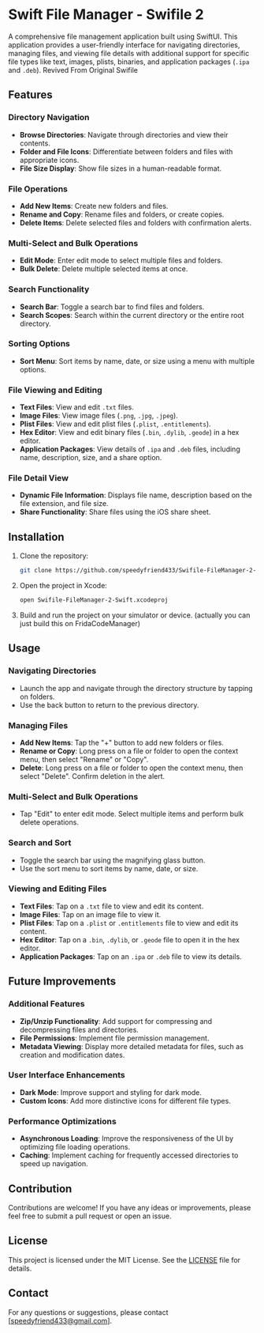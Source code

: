 # Swift File Manager - Swifile 2

A comprehensive file management application built using SwiftUI. This application provides a user-friendly interface for navigating directories, managing files, and viewing file details with additional support for specific file types like text, images, plists, binaries, and application packages (`.ipa` and `.deb`).
Revived From Original Swifile

## Features

### Directory Navigation
- **Browse Directories**: Navigate through directories and view their contents.
- **Folder and File Icons**: Differentiate between folders and files with appropriate icons.
- **File Size Display**: Show file sizes in a human-readable format.

### File Operations
- **Add New Items**: Create new folders and files.
- **Rename and Copy**: Rename files and folders, or create copies.
- **Delete Items**: Delete selected files and folders with confirmation alerts.

### Multi-Select and Bulk Operations
- **Edit Mode**: Enter edit mode to select multiple files and folders.
- **Bulk Delete**: Delete multiple selected items at once.

### Search Functionality
- **Search Bar**: Toggle a search bar to find files and folders.
- **Search Scopes**: Search within the current directory or the entire root directory.

### Sorting Options
- **Sort Menu**: Sort items by name, date, or size using a menu with multiple options.

### File Viewing and Editing
- **Text Files**: View and edit `.txt` files.
- **Image Files**: View image files (`.png`, `.jpg`, `.jpeg`).
- **Plist Files**: View and edit plist files (`.plist`, `.entitlements`).
- **Hex Editor**: View and edit binary files (`.bin`, `.dylib`, `.geode`) in a hex editor.
- **Application Packages**: View details of `.ipa` and `.deb` files, including name, description, size, and a share option.

### File Detail View
- **Dynamic File Information**: Displays file name, description based on the file extension, and file size.
- **Share Functionality**: Share files using the iOS share sheet.

## Installation

1. Clone the repository:
    ```sh
    git clone https://github.com/speedyfriend433/Swifile-FileManager-2-Swift.git
    ```
2. Open the project in Xcode:
    ```sh
    open Swifile-FileManager-2-Swift.xcodeproj
    ```
3. Build and run the project on your simulator or device. (actually you can just build this on FridaCodeManager)

## Usage

### Navigating Directories
- Launch the app and navigate through the directory structure by tapping on folders.
- Use the back button to return to the previous directory.

### Managing Files
- **Add New Items**: Tap the "+" button to add new folders or files.
- **Rename or Copy**: Long press on a file or folder to open the context menu, then select "Rename" or "Copy".
- **Delete**: Long press on a file or folder to open the context menu, then select "Delete". Confirm deletion in the alert.

### Multi-Select and Bulk Operations
- Tap "Edit" to enter edit mode. Select multiple items and perform bulk delete operations.

### Search and Sort
- Toggle the search bar using the magnifying glass button.
- Use the sort menu to sort items by name, date, or size.

### Viewing and Editing Files
- **Text Files**: Tap on a `.txt` file to view and edit its content.
- **Image Files**: Tap on an image file to view it.
- **Plist Files**: Tap on a `.plist` or `.entitlements` file to view and edit its content.
- **Hex Editor**: Tap on a `.bin`, `.dylib`, or `.geode` file to open it in the hex editor.
- **Application Packages**: Tap on an `.ipa` or `.deb` file to view its details.

## Future Improvements

### Additional Features
- **Zip/Unzip Functionality**: Add support for compressing and decompressing files and directories.
- **File Permissions**: Implement file permission management.
- **Metadata Viewing**: Display more detailed metadata for files, such as creation and modification dates.

### User Interface Enhancements
- **Dark Mode**: Improve support and styling for dark mode.
- **Custom Icons**: Add more distinctive icons for different file types.

### Performance Optimizations
- **Asynchronous Loading**: Improve the responsiveness of the UI by optimizing file loading operations.
- **Caching**: Implement caching for frequently accessed directories to speed up navigation.

## Contribution

Contributions are welcome! If you have any ideas or improvements, please feel free to submit a pull request or open an issue.

## License

This project is licensed under the MIT License. See the [LICENSE](LICENSE) file for details.

## Contact

For any questions or suggestions, please contact [speedyfriend433@gmail.com].
